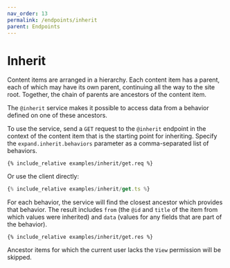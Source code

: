 ```yaml
---
nav_order: 13
permalink: /endpoints/inherit
parent: Endpoints
---
```


# Inherit

Content items are arranged in a hierarchy. Each content item has a parent, each of which may have its own parent, continuing all the way to the site root. Together, the chain of parents are ancestors of the content item.

The `@inherit` service makes it possible to access data from a behavior defined on one of these ancestors.

To use the service, send a `GET` request to the `@inherit` endpoint in the context of the content item that is the starting point for inheriting. Specify the `expand.inherit.behaviors` parameter as a comma-separated list of behaviors.

```http
{% include_relative examples/inherit/get.req %}
```

Or use the client directly:

```ts
{% include_relative examples/inherit/get.ts %}
```

For each behavior, the service will find the closest ancestor which provides that behavior. The result includes `from` (the `@id` and `title` of the item from which values were inherited) and `data` (values for any fields that are part of the behavior).

```http
{% include_relative examples/inherit/get.res %}
```

Ancestor items for which the current user lacks the `View` permission will be skipped.
